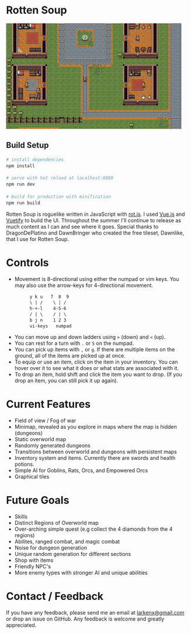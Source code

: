 # Rotten Soup
![screenshot](src/assets/images/screen.gif)

## Build Setup

``` bash
# install dependencies
npm install

# serve with hot reload at localhost:8080
npm run dev

# build for production with minification
npm run build
```

Rotten Soup is roguelike written in JavaScript with [rot.js](http://ondras.github.io/rot.js/hp/). I used [Vue.js](https://vuejs.org/) and [Vuetify](https://vuetifyjs.com/) to build the UI. Throughout the summer I'll continue to release as much content as I can and see where it goes. Special thanks to DragonDePlatino and DawnBringer who created the free tileset, Dawnlike, that I use for Rotten Soup.

# Controls
- Movement is 8-directional using either the numpad or vim keys. You may also use the arrow-keys for 4-directional movement.
```
         y k u   7  8  9
         \ | /    \ | /
         h-+-l    4-5-6
         / | \    / | \
         b j n    1 2 3
         vi-keys   numpad
```

- You can move up and down ladders using `>` (down) and `<` (up).
- You can rest for a turn with `.` or `5` on the numpad.
- You can pick up items with `,` or `g`. If there are multiple items on the ground, all of the items are picked up at once.
- To equip or use an item, click on the item in your inventory. You can hover over it to see
what it does or what stats are associated with it.
- To drop an item, hold shift and click the item you want to drop. (If you drop an item, you can still pick it up again).

# Current Features
- Field of view / Fog of war
- Minimap, revealed as you explore in maps where the map is hidden (dungeons)
- Static overworld map
- Randomly generated dungeons
- Transitions between overworld and dungeons with persistent maps
- Inventory system and items. Currently there are swords and health potions.
- Simple AI for Goblins, Rats, Orcs, and Empowered Orcs
- Graphical tiles

# Future Goals
- Skills
- Distinct Regions of Overworld map
- Over-arching simple quest (e.g collect the 4 diamonds from the 4 regions)
- Abilites, ranged combat, and magic combat
- Noise for dungeon generation
- Unique random generation for different sections
- Shop with items
- Friendly NPC's
- More enemy types with stronger AI and unique abilities

# Contact / Feedback
If you have any feedback, please send me an email at larkenx@gmail.com or drop an issue on GitHub. Any feedback is welcome and greatly appreciated.

